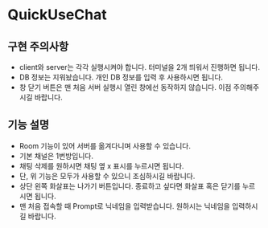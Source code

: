 # QuickUseChat

## 구현 주의사항

- client와 server는 각각 실행시켜야 합니다. 터미널을 2개 띄워서 진행하면 됩니다.
- DB 정보는 지워놨습니다. 개인 DB 정보를 입력 후 사용하시면 됩니다.
- 창 닫기 버튼은 맨 처음 서버 실행시 열린 창에선 동작하지 않습니다. 이점 주의해주시길 바랍니다. 

## 기능 설명

- Room 기능이 있어 서버를 옮겨다니며 사용할 수 있습니다.
- 기본 채널은 1번방입니다.
- 채팅 삭제를 원하시면 채팅 옆 x 표시를 누르시면 됩니다.
- 단, 위 기능은 모두가 사용할 수 있으니 조심하시길 바랍니다.
- 상단 왼쪽 화살표는 나가기 버튼입니다. 종료하고 싶다면 화살표 혹은 닫기를 누르시면 됩니다.
- 맨 처음 접속할 때 Prompt로 닉네임을 입력받습니다. 원하시는 닉네임을 입력하시길 바랍니다.

